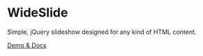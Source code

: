 # WideSlide

Simple, jQuery slideshow designed for any kind of HTML content.

[Demo & Docs](http://hellopablo.github.io/wide-slide/)
